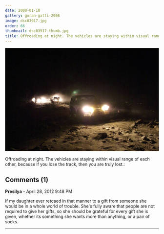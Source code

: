 ```yaml
---
date: 2008-01-18
gallery: goran-gatti-2008
image: dsc03917.jpg
order: 66
thumbnail: dsc03917-thumb.jpg
title: Offroading at night. The vehicles are staying within visual range of each other
---
```


![Offroading at night. The vehicles are staying within visual range of each other](./dsc03917.jpg)

Offroading at night. The vehicles are staying within visual range of each other, because if you lose the track, then you are truly lost.:

<div id="comments">

## Comments (1)

**Presilya** - April 28, 2012  9:48 PM

If my daughter ever retcaed in that manner to a gift from someone she would be in a whole world of trouble. She's fully aware that people are not required to give her gifts, so she should be grateful for every gift she is given, whether its something she wants more than anything, or a pair of socks.

---

</div>